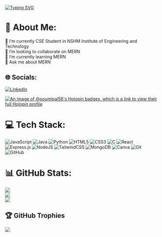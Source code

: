 [![Typing SVG](https://readme-typing-svg.demolab.com?font=Fira+Code&duration=3000&pause=1000&color=25F737&width=435&lines=Hi+there+!+Soumi+here+%F0%9F%91%8B;Happy+Coding+!+%F0%9F%9A%80)](https://git.io/typing-svg)

# 💫 About Me:
🔭 I’m currently CSE Student in NSHM Institute of Engineering and Technology<br>👯 I’m looking to collaborate on MERN<br>🌱 I’m currently learning MERN<br>💬 Ask me about MERN


## 🌐 Socials:
[![LinkedIn](https://img.shields.io/badge/LinkedIn-%230077B5.svg?logo=linkedin&logoColor=white)](https://linkedin.com/in/soumi-pal-17164a256) 

[![An image of @soumipal56's Holopin badges, which is a link to view their full Holopin profile](https://holopin.me/soumipal56)](https://holopin.io/@soumipal56)

# 💻 Tech Stack:
![JavaScript](https://img.shields.io/badge/javascript-%23323330.svg?style=for-the-badge&logo=javascript&logoColor=%23F7DF1E) ![Java](https://img.shields.io/badge/java-%23ED8B00.svg?style=for-the-badge&logo=openjdk&logoColor=white) ![Python](https://img.shields.io/badge/python-3670A0?style=for-the-badge&logo=python&logoColor=ffdd54) ![HTML5](https://img.shields.io/badge/html5-%23E34F26.svg?style=for-the-badge&logo=html5&logoColor=white) ![CSS3](https://img.shields.io/badge/css3-%231572B6.svg?style=for-the-badge&logo=css3&logoColor=white) ![C](https://img.shields.io/badge/c-%2300599C.svg?style=for-the-badge&logo=c&logoColor=white) ![React](https://img.shields.io/badge/react-%2320232a.svg?style=for-the-badge&logo=react&logoColor=%2361DAFB) ![Express.js](https://img.shields.io/badge/express.js-%23404d59.svg?style=for-the-badge&logo=express&logoColor=%2361DAFB) ![NodeJS](https://img.shields.io/badge/node.js-6DA55F?style=for-the-badge&logo=node.js&logoColor=white) ![TailwindCSS](https://img.shields.io/badge/tailwindcss-%2338B2AC.svg?style=for-the-badge&logo=tailwind-css&logoColor=white) ![MongoDB](https://img.shields.io/badge/MongoDB-%234ea94b.svg?style=for-the-badge&logo=mongodb&logoColor=white) ![Canva](https://img.shields.io/badge/Canva-%2300C4CC.svg?style=for-the-badge&logo=Canva&logoColor=white) ![Git](https://img.shields.io/badge/git-%23F05033.svg?style=for-the-badge&logo=git&logoColor=white) ![GitHub](https://img.shields.io/badge/github-%23121011.svg?style=for-the-badge&logo=github&logoColor=white)
# 📊 GitHub Stats:
![](https://github-readme-stats.vercel.app/api?username=soumipal56&theme=dark&hide_border=false&include_all_commits=true&count_private=false)<br/>
![](https://github-readme-streak-stats.herokuapp.com/?user=soumipal56&theme=dark&hide_border=false)<br/>
![](https://github-readme-stats.vercel.app/api/top-langs/?username=soumipal56&theme=dark&hide_border=false&include_all_commits=true&count_private=false&layout=compact)

## 🏆 GitHub Trophies
![](https://github-profile-trophy.vercel.app/?username=soumipal56&theme=radical&no-frame=false&no-bg=true&margin-w=4)


